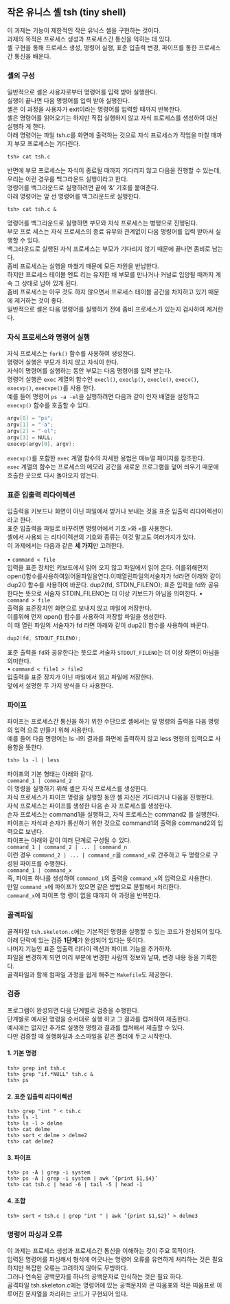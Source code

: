 ## 작은 유니스 셸 tsh (tiny shell)
이 과제는 기능이 제한적인 작은 유닉스 셸을 구현하는 것이다.  
과제의 목적은 프로세스 생성과 프로세스간 통신을 익히는 데 있다.  
셸 구현을 통해 프로세스 생성, 명령어 실행, 표준 입출력 변경, 파이프를 통한 프로세스간 통신을 배운다.  

### 셸의 구성  
일반적으로 셸은 사용자로부터 명령어를 입력 받아 실행한다.  
실행이 끝나면 다음 명령어를 입력 받아 실행한다.  
셸은 이 과정을 사용자가 exit이라는 명령어를 입력할 때까지 반복한다.  
셸은 명령어를 읽어오기는 하지만 직접 실행하지 않고 자식 프로세스를 생성하여 대신 실행하 게 한다.  
아래 명령어는 파일 tsh.c를 화면에 출력하는 것으로 자식 프로세스가 작업을 마칠 때까지 부모 프로세스는 기다린다.  

```shell 
tsh> cat tsh.c
```  

반면에 부모 프로세스는 자식이 종료될 때까지 기다리지 않고 다음을 진행할 수 있는데, 우리는 이런 경우를 백그라운드 실행이라고 한다.  
명령어를 백그라운드로 실행하려면 끝에 ‘&’ 기호를 붙여준다.  
아래 명령어는 앞 선 명령어를 백그라운드로 실행한다.  

```shell
tsh> cat tsh.c &
```

명령어를 백그라운드로 실행하면 부모와 자식 프로세스는 병행으로 진행된다.  
부모 프로 세스는 자식 프로세스의 종료 유무와 관계없이 다음 명령어를 입력 받아서 실행할 수 있다.  
백그라운드로 실행된 자식 프로세스는 부모가 기다리지 않기 때문에 끝나면 좀비로 남는다.  
좀비 프로세스는 실행을 마쳤기 때문에 모든 자원을 반납한다.  
하지만 프로세스 테이블 엔트 리는 유지한 채 부모를 만나거나 커널로 입양될 때까지 계속 그 상태로 남아 있게 된다.  
좀비 프로세스는 아무 것도 하지 않으면서 프로세스 테이블 공간을 차지하고 있기 때문에 제거하는 것이 좋다.  
일반적으로 셸은 다음 명령어를 실행하기 전에 좀비 프로세스가 있는지 검사하여 제거한다.  
### 자식 프로세스와 명령어 실행
자식 프로세스는 `fork()` 함수를 사용하여 생성한다.  
명령어 실행은 부모가 하지 않고 자식이 한다.  
자식이 명령어를 실행하는 동안 부모는 다음 명령어를 입력 받는다.  
명령어 실행은 `exec` 계열의 함수인 `execl()`, `execlp()`, `execle()`, `execv()`, `execvp()`, `execvpe()`를 사용 한다.  
예를 들어 명령어 `ps -a -el`을 실행하려면 다음과 같이 인자 배열을 설정하고 `execvp()` 함수를 호출할 수 있다.  
```c
argv[0] = "ps";
argv[1] = "-a";
argv[2] = "-el";
argv[3] = NULL;
execvp(argv[0], argv);
```
`execvp()`를 포함한 `exec` 계열 함수의 자세한 용법은 매뉴얼 페이지를 참조한다.  
`exec` 계열의 함수는 프로세스의 메모리 공간을 새로운 프로그램을 덮어 씌우기 때문에 호출한 곳으로 다시 돌아오지 않는다.  
### 표준 입출력 리다이렉션
입출력을 키보드나 화면이 아닌 파일에서 받거나 보내는 것을 표준 입출력 리다이렉션이라고 한다.  
표준 입출력을 파일로 바꾸려면 명령어에서 기호 `>`와 `<`를 사용한다.  
셸에서 사용되 는 리다이렉션의 기호와 종류는 이것 말고도 여러가지가 있다.  
이 과제에서는 다음과 같은 **세 가지**만 고려한다.  

• `command < file`  
입력을 표준 장치인 키보드에서 읽어 오지 않고 파일에서 읽어 온다. 이를위해먼저open()함수를사용하여읽어올파일을연다.이때열린파일의서술자가 fd라면 아래와 같이 dup2() 함수를 사용하여 바꾼다.
dup2(fd, STDIN_FILENO);
표준 입력을 fd와 공유한다는 뜻으로 서술자 STDIN_FILENO는 더 이상 키보드가 아님을
의미한다.
• `command > file`  
출력을 표준장치인 화면으로 보내지 않고 파일에 저장한다.  
이를위해 먼저 open() 함수를 사용하여 저장할 파일을 생성한다.  
이 때 열린 파일의 서술자가 fd 라면 아래와 같이 dup2() 함수를 사용하여 바꾼다.  
```c
dup2(fd, STDOUT_FILENO);
```  
표준 출력을 `fd`와 공유한다는 뜻으로 서술자 `STDOUT_FILENO`는 더 이상 화면이 아님을
의미한다.  
• `command < file1 > file2`  
입출력을 표준 장치가 아닌 파일에서 읽고 파일에 저장한다.  
앞에서 설명한 두 가지 방식을 다 사용한다.  
### 파이프  
파이프는 프로세스간 통신을 하기 위한 수단으로 셸에서는 앞 명령의 출력을 다음 명령의 입력 으로 만들기 위해 사용한다.  
예를 들어 다음 명령어는 ls -l의 결과를 화면에 출력하지 않고 less 명령의 입력으로 사용함을 뜻한다.  
```shell
tsh> ls -l | less
```
파이프의 기본 형태는 아래와 같다.  
`command_1 | command_2`  
이 명령을 실행하기 위해 셸은 자식 프로세스를 생성한다.  
자식 프로세스가 파이프 명령을 실행할 동안 셸 자신은 기다리거나 다음을 진행한다.  
자식 프로세스는 파이프를 생성한 다음 손 자 프로세스를 생성한다.  
손자 프로세스는 command1을 실행하고, 자식 프로세스는 command2 를 실행한다.  
파이프는 자식과 손자가 통신하기 위한 것으로 command1의 출력을 command2의 입력으로 보낸다.  
파이프는 아래와 같이 여러 단계로 구성될 수 있다.  
`command_1 | command_2 | ... | command_n`  
이런 경우 `command_2 | ... | command_n`을 `command_x`로 간주하고 두 명령으로 구성된
파이프를 수행한다.  
`command_1 | command_x`  
즉, 파이프 하나를 생성하여 `command_1`의 출력을 `command_x`의 입력으로 사용한다.  
만일 `command_x`에 파이프가 있으면 같은 방법으로 분할해서 처리한다.    
`command_x`에 파이프 명 령이 없을 때까지 이 과정을 반복한다.  
### 골격파일
골격파일 `tsh.skeleton.c`에는 기본적인 명령을 실행할 수 있는 코드가 완성되어 있다.  
아래 단락에 있는 검증 **1단계**가 완성되어 있다는 뜻이다.  
나머지 기능인 표준 입출력 리다이 렉션과 파이프 기능을 추가하자.    
파일을 변경하게 되면 머리 부분에 변경한 사람의 정보와 날짜, 변경 내용 등을 기록한다.  
골격파일과 함께 컴파일 과정을 쉽게 해주는 `Makefile`도 제공한다.  
### 검증
프로그램이 완성되면 다음 단계별로 검증을 수행한다.  
단계별로 예시된 명령을 순서대로 실행 하고 그 결과를 캡쳐하여 제출한다.  
예시에는 없지만 추가로 실행한 명령과 결과를 캡쳐해서 제출할 수 있다.  
다만 검증할 때 실행화일과 소스파일을 같은 폴더에 두고 시작한다.
#### 1. 기본 명령
```shell    
tsh> grep int tsh.c
tsh> grep "if.*NULL" tsh.c &
tsh> ps
```
#### 2. 표준 입출력 리다이렉션
```shell
tsh> grep "int " < tsh.c
tsh> ls -l
tsh> ls -l > delme
tsh> cat delme
tsh> sort < delme > delme2
tsh> cat delme2
```
#### 3. 파이프
```shell
tsh> ps -A | grep -i system
tsh> ps -A | grep -i system | awk ’{print $1,$4}’
tsh> cat tsh.c | head -6 | tail -5 | head -1
```
#### 4. 조합
```shell
tsh> sort < tsh.c | grep "int " | awk ’{print $1,$2}’ > delme3
```

### 명령어 파싱과 오류
이 과제는 프로세스 생성과 프로세스간 통신을 이해하는 것이 주요 목적이다.  
입력된 명령어를 파싱해서 형식에 어긋나는 명령어 오류를 유연하게 처리하는 것은 필요하지만 복잡한 오류는 고려하지 않아도 무방하다.  
그러나 연속된 공백문자를 하나의 공백문자로 인식하는 것은 필요 하다.  
골격파일 tsh.skeleton.c에는 명령어에 있는 공백문자와 큰 따옴표와 작은 따옴표로 이루어진 문자열을 처리하는 코드가 구현되어 있다.  
